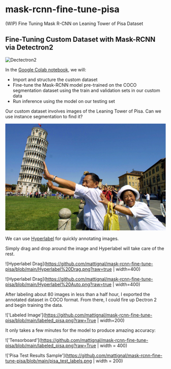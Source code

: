 # mask-rcnn-fine-tune-pisa
(WIP) Fine Tuning Mask R-CNN on Leaning Tower of Pisa Dataset

## Fine-Tuning Custom Dataset with Mask-RCNN via Detectron2

![Dectectron2](https://dl.fbaipublicfiles.com/detectron2/Detectron2-Logo-Horz.png?raw=True)

In the [Google Colab notebook](https://colab.research.google.com/github/mattignal/mask-rcnn-fine-tune-pisa/blob/main/fine_tune_pisa.ipynb), we will:

* Import and structure the custom dataset
* Fine-tune the Mask-RCNN model pre-trained on the COCO segmentation dataset using the train and validation sets in our custom data
* Run inference using the model on our testing set

Our custom dataset involves images of the Leaning Tower of Pisa. Can we use instance segmentation to find it?

![Tourists at Leaning Tower of Pisa](https://github.com/mattignal/mask-rcnn-fine-tune-pisa/blob/main/Italy_Tower.jpeg?raw=True)

We can use [Hyperlabel](https://sixgill.com/platform/sense-data-annotation/) for quickly annotating images. 

Simply drag and drop around the image and Hyperlabel will take care of the rest.

![Hyperlabel Drag](https://github.com/mattignal/mask-rcnn-fine-tune-pisa/blob/main/Hyperlabel%20Drag.png?raw=true | width=400)

![Hyperlabel Drag](https://github.com/mattignal/mask-rcnn-fine-tune-pisa/blob/main/Hyperlabel%20Auto.png?raw=true | width=400)

After labeling about 80 images in less than a half hour, I exported the annotated dataset in COCO format. From there, I could fire up Dectron 2 and begin training the data.

!['Labeled Image'](https://github.com/mattignal/mask-rcnn-fine-tune-pisa/blob/main/labeled_pisa.png?raw=True | width=200)

It only takes a few minutes for the model to produce amazing accuracy:

!['Tensorboard'](https://github.com/mattignal/mask-rcnn-fine-tune-pisa/blob/main/labeled_pisa.png?raw=True | width = 400)

!['Pisa Test Results Sample'](https://github.com/mattignal/mask-rcnn-fine-tune-pisa/blob/main/pisa_test_labels.png | width = 200)
